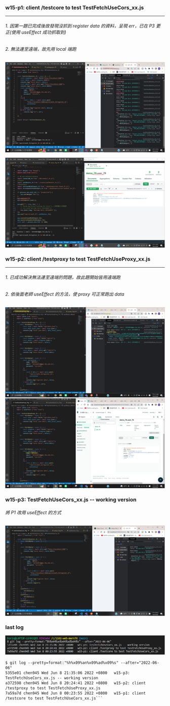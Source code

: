 ### w15-p1: client /testcore to test TestFetchUseCors_xx.js

---

###### 1. 因第一題已完成後故發現沒抓到 register data 的資料，呈現 err，已在 P3 更正(使用 useEffect 成功抓取到)

###### 2. 無法連至遠端，故先用 local 端跑

![](./p1-1.png)

![](./p1-2.png)

### w15-p2: client /testproxy to test TestFetchUseProxy_xx.js

---

###### 1. 已成功解決無法連至遠端的問題，故此題開始皆用遠端跑

###### 2. 依後面老師 useEffect 的方法，使 proxy 可正常跑出 data

![](./p2.png)
![](./p2--1.png)

### w15-p3: TestFetchUseCors_xx.js -- working version

###### 將 P1 改用 useEffect 的方式

![](./p3.png)

### last log

![](./p4.png)

````
$ git log --pretty=format:"%h%x09%an%x09%ad%x09%s" --after="2022-06-06"
5355e01 chen945 Wed Jun 8 21:35:06 2022 +0800   w15-p3: TestFetchUseCors_xx.js -- working version
a372598 chen945 Wed Jun 8 20:24:41 2022 +0800   w15-p2: client /testproxy to test TestFetchUseProxy_xx.js
7a59a7d chen945 Wed Jun 8 00:23:55 2022 +0800   w15-p1: client /testcore to test TestFetchUseCors_xx.js```
````
